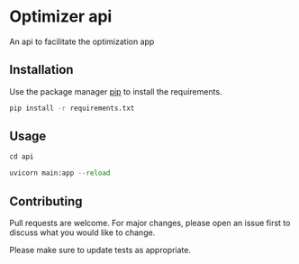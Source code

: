 # Optimizer api

An api to facilitate the optimization app

## Installation

Use the package manager [pip](https://pip.pypa.io/en/stable/) to install the requirements.

```bash
pip install -r requirements.txt
```

## Usage

```python
cd api

uvicorn main:app --reload
```

## Contributing
Pull requests are welcome. For major changes, please open an issue first to discuss what you would like to change.

Please make sure to update tests as appropriate.
